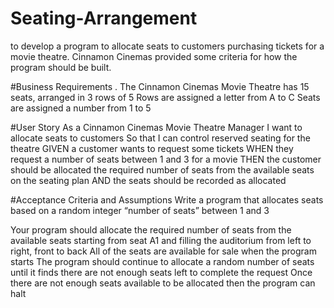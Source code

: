 # Seating-Arrangement

to develop a program to allocate seats to customers purchasing tickets for a movie theatre.
Cinnamon Cinemas provided some criteria for how the program should be built.

#Business Requirements
. The Cinnamon Cinemas Movie Theatre has 15 seats, arranged in 3 rows of 5
Rows are assigned a letter from A to C
Seats are assigned a number from 1 to 5

#User Story
As a Cinnamon Cinemas Movie Theatre Manager
I want to allocate seats to customers
So that I can control reserved seating for the theatre
GIVEN a customer wants to request some tickets
WHEN they request a number of seats between 1 and 3 for a movie
THEN the customer should be allocated the required number of seats
from the available seats on the seating plan
AND the seats should be recorded as allocated

#Acceptance Criteria and Assumptions
Write a program that allocates seats based on a random integer “number of seats” between 1 and 3

Your program should allocate the required number of seats from the available seats starting from seat A1 and filling the auditorium from
left to right, front to back
All of the seats are available for sale when the program starts
The program should continue to allocate a random number of seats until it finds there are not enough seats left to complete the request
Once there are not enough seats available to be allocated then the program can halt



